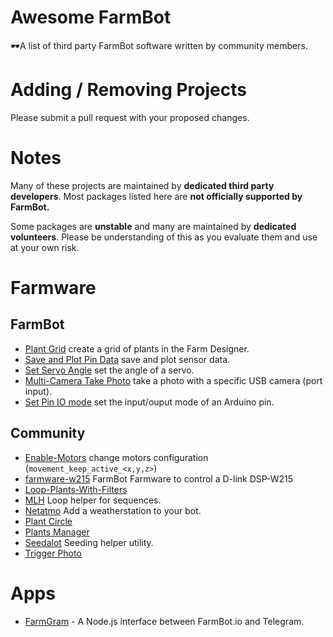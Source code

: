# Awesome FarmBot

🕶️A list of third party FarmBot software written by community members.

# Adding / Removing Projects

Please submit a pull request with your proposed changes.

# Notes

Many of these projects are maintained by **dedicated third party developers**. Most packages listed here are **not officially supported by FarmBot.**

Some packages are **unstable** and many are maintained by **dedicated volunteers**. Please be understanding of this as you evaluate them and use at your own risk.

# Farmware
## FarmBot
 * [Plant Grid](https://github.com/FarmBot-Labs/plant-grid) create a grid of plants in the Farm Designer.
 * [Save and Plot Pin Data](https://github.com/FarmBot-Labs/pin-data-farmware) save and plot sensor data.
 * [Set Servo Angle](https://github.com/FarmBot-Labs/set-servo-angle) set the angle of a servo.
 * [Multi-Camera Take Photo](https://github.com/FarmBot-Labs/multi-camera-take-photo) take a photo with a specific USB camera (port input).
 * [Set Pin IO mode](https://github.com/FarmBot-Labs/set-pin-io-mode) set the input/ouput mode of an Arduino pin.
 
 ## Community
 * [Enable-Motors](https://github.com/rdegosse/Enable-Motors) change motors configuration (`movement_keep_active_<x,y,z>`)
 * [farmware-w215](https://github.com/gillesmag/farmware-w215) FarmBot Farmware to control a D-link DSP-W215
 * [Loop-Plants-With-Filters](https://github.com/rdegosse/Loop-Plants-With-Filters)
 * [MLH](https://github.com/etcipnja/MLH) Loop helper for sequences.
 * [Netatmo](https://github.com/etcipnja/Netatmo) Add a weatherstation to your bot.
 * [Plant Circle](https://github.com/isaacolson/plant-circle)
 * [Plants Manager](https://github.com/rdegosse/Plants-Manager)
 * [Seedalot](https://github.com/etcipnja/Seedalot) Seeding helper utility.
 * [Trigger Photo](https://github.com/bakuhatsu/trigger_photo)

# Apps

 * [FarmGram](https://github.com/mdingena/FarmGram) - A Node.js interface between FarmBot.io and Telegram.
